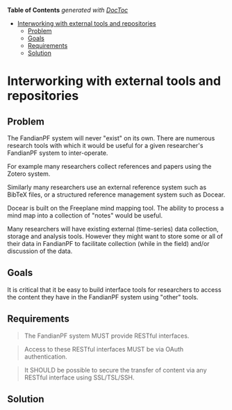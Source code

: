 **Table of Contents**  *generated with [DocToc](http://doctoc.herokuapp.com/)*

- [Interworking with external tools and repositories](#interworking-with-external-tools-and-repositories)
	- [Problem](#problem)
	- [Goals](#goals)
	- [Requirements](#requirements)
	- [Solution](#solution)

# Interworking with external tools and repositories

## Problem

The FandianPF system will never "exist" on its own. There are numerous
research tools with which it would be useful for a given researcher's
FandianPF system to inter-operate.

For example many researchers collect references and papers using the
Zotero system.

Similarly many researchers use an external reference system such as
BibTeX files, or a structured reference management system such as
Docear.

Docear is built on the Freeplane mind mapping tool. The ability to
process a mind map into a collection of "notes" would be useful.

Many researchers will have existing external (time-series) data
collection, storage and analysis tools. However they might want to
store some or all of their data in FandianPF to facilitate collection
(while in the field) and/or discussion of the data.

## Goals

It is critical that it be easy to build interface tools for researchers
to access the content they have in the FandianPF system using "other"
tools.

## Requirements

> The FandianPF system MUST provide RESTful interfaces.

> Access to these RESTful interfaces MUST be via OAuth authentication.

> It SHOULD be possible to secure the transfer of content via any
> RESTful interface using SSL/TSL/SSH.

## Solution

